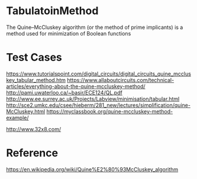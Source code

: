 # TabulatoinMethod
The Quine–McCluskey algorithm (or the method of prime implicants) is a method used for minimization of Boolean functions

Test Cases
==========
https://www.tutorialspoint.com/digital_circuits/digital_circuits_quine_mccluskey_tabular_method.htm
https://www.allaboutcircuits.com/technical-articles/everything-about-the-quine-mccluskey-method/
http://pami.uwaterloo.ca/~basir/ECE124/QL.pdf
http://www.ee.surrey.ac.uk/Projects/Labview/minimisation/tabular.html
http://sce2.umkc.edu/csee/hieberm/281_new/lectures/simplification/quine-McCluskey.html
https://myclassbook.org/quine-mccluskey-method-example/

http://www.32x8.com/

Reference
=========
https://en.wikipedia.org/wiki/Quine%E2%80%93McCluskey_algorithm
